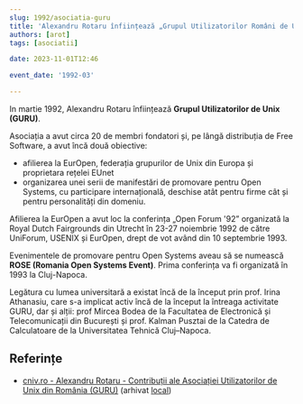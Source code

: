 ```yaml
---
slug: 1992/asociatia-guru
title: 'Alexandru Rotaru înființează „Grupul Utilizatorilor Români de Unix” (GURU)'
authors: [arot]
tags: [asociatii]

date: 2023-11-01T12:46

event_date: '1992-03'

---
```


In martie 1992, Alexandru Rotaru înființează
**Grupul Utilizatorilor de Unix (GURU)**.

<!-- truncate -->

Asociația a avut circa 20 de membri fondatori și, pe lângă distribuția
de Free Software, a avut încă două obiective:

- afilierea la EurOpen, federația grupurilor de Unix din Europa și
proprietara rețelei EUnet
- organizarea unei serii de manifestări de promovare pentru Open Systems,
cu participare internațională, deschise atât pentru firme cât și pentru
personalități din domeniu.

Afilierea la EurOpen a avut loc la conferința „Open Forum '92”
organizată la Royal Dutch Fairgrounds din Utrecht în 23-27 noiembrie 1992
de către UniForum, USENIX și EurOpen, drept de vot având din 10 septembrie 1993.

Evenimentele de promovare pentru Open Systems aveau să se numească **ROSE
(Romania Open Systems Event)**. Prima conferința va fi organizată în 1993 la Cluj-Napoca.

Legătura cu lumea universitară a existat încă de la început prin
prof. Irina Athanasiu, care s-a implicat activ încă de la început la
întreaga activitate GURU, dar și alții: prof Mircea Bodea de la
Facultatea de Electronică și Telecomunicații din București și
prof. Kalman Pusztai de la Catedra de Calculatoare de la
Universitatea Tehnică Cluj–Napoca.

## Referințe

- [cniv.ro - Alexandru Rotaru - Contribuții ale Asociației Utilizatorilor de Unix din România (GURU)](https://cniv.ro/documents/26/CNIV_Volum_Aniversar_2023_-_Versiune_Online_DPxioQg.pdf) (arhivat [local](https://cronica-it.github.io/arhiva/#2023))
